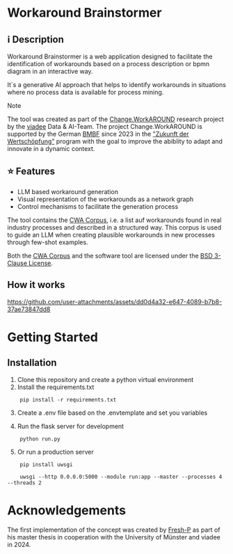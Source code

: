 # Workaround Brainstormer

## ℹ️ Description
Workaround Brainstormer is a web application designed to facilitate the identification of workarounds based on a process description or bpmn diagram in an interactive way.

It`s a generative AI approach that helps to identify workarounds in situations where no process data is available for process mining.

> [!NOTE]  
> The tool was created as part of the [Change.WorkAROUND](https://www.changeworkaround.de) research project by the [viadee](https://www.viadee.de) Data & AI-Team. The project Change.WorkAROUND is supported by the German [BMBF](https://www.bmbf.de/) since 2023 in the ["Zukunft der Wertschöpfung"](https://www.zukunft-der-wertschoepfung.de) program with the goal to improve the abiblity to adapt and innovate in a dynamic context. 

## ⭐ Features
- LLM based workaround generation
- Visual representation of the workarounds as a network graph
- Control mechanisms to facilitate the generation process

The tool contains the [CWA Corpus](rag/workarounds_corpus.csv), i.e. a list auf workarounds found in real industry processes and described in a structured way. This corpus is used to guide an LLM when creating plausible workarounds in new processes through few-shot examples.

Both the [CWA Corpus](rag/workarounds_corpus.csv) and the software tool are licensed under the [BSD 3-Clause License](LICENSE).

## How it works

https://github.com/user-attachments/assets/dd0d4a32-e647-4089-b7b8-37ae73847dd8



# Getting Started

## Installation

1. Clone this repository and create a python virtual environment
2. Install the requirements.txt
``` 
    pip install -r requirements.txt
``` 
3. Create a .env file based on the .envtemplate and set you variables

4. Run the flask server for development
``` 
    python run.py
``` 
5. Or run a production server
``` 
    pip install uwsgi
   
    uwsgi --http 0.0.0.0:5000 --module run:app --master --processes 4 --threads 2
``` 
    
# Acknowledgements

The first implementation of the concept was created by [Fresh-P](https://github.com/Fresh-P) as part of his master thesis in cooperation with the University of Münster and viadee in 2024.

